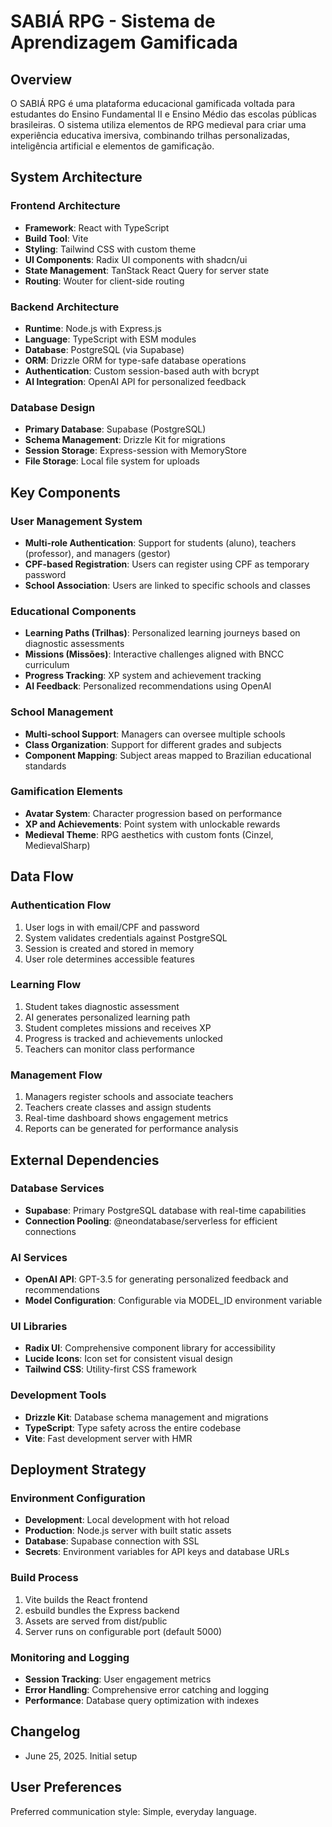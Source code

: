 # SABIÁ RPG - Sistema de Aprendizagem Gamificada

## Overview

O SABIÁ RPG é uma plataforma educacional gamificada voltada para estudantes do Ensino Fundamental II e Ensino Médio das escolas públicas brasileiras. O sistema utiliza elementos de RPG medieval para criar uma experiência educativa imersiva, combinando trilhas personalizadas, inteligência artificial e elementos de gamificação.

## System Architecture

### Frontend Architecture
- **Framework**: React with TypeScript
- **Build Tool**: Vite
- **Styling**: Tailwind CSS with custom theme
- **UI Components**: Radix UI components with shadcn/ui
- **State Management**: TanStack React Query for server state
- **Routing**: Wouter for client-side routing

### Backend Architecture
- **Runtime**: Node.js with Express.js
- **Language**: TypeScript with ESM modules
- **Database**: PostgreSQL (via Supabase)
- **ORM**: Drizzle ORM for type-safe database operations
- **Authentication**: Custom session-based auth with bcrypt
- **AI Integration**: OpenAI API for personalized feedback

### Database Design
- **Primary Database**: Supabase (PostgreSQL)
- **Schema Management**: Drizzle Kit for migrations
- **Session Storage**: Express-session with MemoryStore
- **File Storage**: Local file system for uploads

## Key Components

### User Management System
- **Multi-role Authentication**: Support for students (aluno), teachers (professor), and managers (gestor)
- **CPF-based Registration**: Users can register using CPF as temporary password
- **School Association**: Users are linked to specific schools and classes

### Educational Components
- **Learning Paths (Trilhas)**: Personalized learning journeys based on diagnostic assessments
- **Missions (Missões)**: Interactive challenges aligned with BNCC curriculum
- **Progress Tracking**: XP system and achievement tracking
- **AI Feedback**: Personalized recommendations using OpenAI

### School Management
- **Multi-school Support**: Managers can oversee multiple schools
- **Class Organization**: Support for different grades and subjects
- **Component Mapping**: Subject areas mapped to Brazilian educational standards

### Gamification Elements
- **Avatar System**: Character progression based on performance
- **XP and Achievements**: Point system with unlockable rewards
- **Medieval Theme**: RPG aesthetics with custom fonts (Cinzel, MedievalSharp)

## Data Flow

### Authentication Flow
1. User logs in with email/CPF and password
2. System validates credentials against PostgreSQL
3. Session is created and stored in memory
4. User role determines accessible features

### Learning Flow
1. Student takes diagnostic assessment
2. AI generates personalized learning path
3. Student completes missions and receives XP
4. Progress is tracked and achievements unlocked
5. Teachers can monitor class performance

### Management Flow
1. Managers register schools and associate teachers
2. Teachers create classes and assign students
3. Real-time dashboard shows engagement metrics
4. Reports can be generated for performance analysis

## External Dependencies

### Database Services
- **Supabase**: Primary PostgreSQL database with real-time capabilities
- **Connection Pooling**: @neondatabase/serverless for efficient connections

### AI Services
- **OpenAI API**: GPT-3.5 for generating personalized feedback and recommendations
- **Model Configuration**: Configurable via MODEL_ID environment variable

### UI Libraries
- **Radix UI**: Comprehensive component library for accessibility
- **Lucide Icons**: Icon set for consistent visual design
- **Tailwind CSS**: Utility-first CSS framework

### Development Tools
- **Drizzle Kit**: Database schema management and migrations
- **TypeScript**: Type safety across the entire codebase
- **Vite**: Fast development server with HMR

## Deployment Strategy

### Environment Configuration
- **Development**: Local development with hot reload
- **Production**: Node.js server with built static assets
- **Database**: Supabase connection with SSL
- **Secrets**: Environment variables for API keys and database URLs

### Build Process
1. Vite builds the React frontend
2. esbuild bundles the Express backend
3. Assets are served from dist/public
4. Server runs on configurable port (default 5000)

### Monitoring and Logging
- **Session Tracking**: User engagement metrics
- **Error Handling**: Comprehensive error catching and logging
- **Performance**: Database query optimization with indexes

## Changelog

- June 25, 2025. Initial setup

## User Preferences

Preferred communication style: Simple, everyday language.